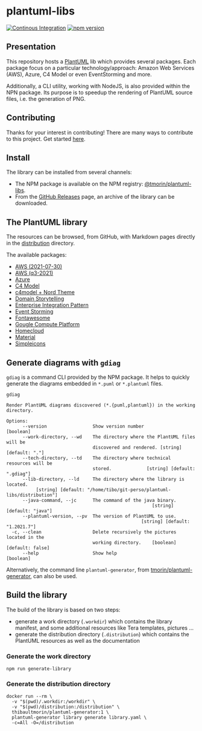 # plantuml-libs

[![Continous Integration](https://github.com/tmorin/plantuml-libs/actions/workflows/continuous-integration.yaml/badge.svg)](https://github.com/tmorin/plantuml-libs/actions/workflows/continuous-integration.yaml)
[![npm version](https://badge.fury.io/js/%40tmorin%2Fplantuml-libs.svg)](https://badge.fury.io/js/%40tmorin%2Fplantuml-libs)

## Presentation

This repository hosts a [PlantUML] lib which provides several packages.
Each package focus on a particular technology/approach: Amazon Web Services (AWS), Azure, C4 Model or even EventStorming and more.

Additionally, a CLI utility, working with NodeJS, is also provided within the NPN package.
Its purpose is to speedup the rendering of PlantUML source files, i.e. the generation of PNG.

[PlantUML]: https://plantuml.com

## Contributing

Thanks for your interest in contributing!
There are many ways to contribute to this project.
Get started [here](.github/CONTRIBUTING.md).

## Install

The library can be installed from several channels:

- The NPM package is available on the NPM registry: [@tmorin/plantuml-libs].
- From the [GitHub Releases] page, an archive of the library can be downloaded. 

[@tmorin/plantuml-libs]: https://www.npmjs.com/package/@tmorin/plantuml-libs
[GitHub Releases]: https://github.com/tmorin/plantuml-libs/releases

## The PlantUML library

The resources can be browsed, from GitHub, with Markdown pages directly in the [distribution](distribution) directory.

The available packages:

- [AWS (2021-07-30)](distribution/aws-20210730/README.md)
- [AWS (q3-2021)](distribution/aws-q3-2021/README.md)
- [Azure](distribution/azure-4/README.md)
- [C4 Model](distribution/c4model/README.md)
- [c4model + Nord Theme](distribution/c4nord/README.md)
- [Domain Storytelling](distribution/domainstorytelling/README.md)
- [Enterprise Integration Pattern](distribution/eip-1/README.md)
- [Event Storming](distribution/eventstorming/README.md)
- [Fontawesome](distribution/fontawesome-5/README.md)
- [Gougle Compute Platform](distribution/gcp/README.md)
- [Homecloud](distribution/homecloud-2/README.md)
- [Material](distribution/material-4/README.md)
- [Simpleicons](distribution/simpleicons-5/README.md)

## Generate diagrams with `gdiag`

`gdiag` is a command CLI provided by the NPM package.
It helps to quickly generate the diagrams embedded in `*.puml` or `*.plantuml` files.

```text
gdiag

Render PlantUML diagrams discovered (*.{puml,plantuml}) in the working
directory.

Options:
      --version                 Show version number                    [boolean]
      --work-directory, --wd    The directory where the PlantUML files will be
                                discovered and rendered. [string] [default: "."]
      --tech-directory, --td    The directory where technical resources will be
                                stored.             [string] [default: ".gdiag"]
      --lib-directory, --ld     The directory where the library is located.
           [string] [default: "/home/tibo/git-perso/plantuml-libs/distribution"]
      --java-command, --jc      The command of the java binary.
                                                      [string] [default: "java"]
      --plantuml-version, --pv  The version of PlantUML to use.
                                                  [string] [default: "1.2021.7"]
  -c, --clean                   Delete recursively the pictures located in the
                                working directory.    [boolean] [default: false]
      --help                    Show help                              [boolean]
```

Alternatively, the command line `plantuml-generator`, from [tmorin/plantuml-generator], can also be used.

[tmorin/plantuml-generator]: https://github.com/tmorin/plantuml-generator

## Build the library

The build of the library is based on two steps:

- generate a work directory (`.workdir`) which contains the library manifest, and some additional resources like Tera templates, pictures ...
- generate the distribution directory (`.distribution`) which contains the PlantUML resources as well as the documentation

### Generate the work directory

```shell
npm run generate-library
```

### Generate the distribution directory

```shell
docker run --rm \
  -v "$(pwd)/.workdir:/workdir" \
  -v "$(pwd)/distribution:/distribution" \
  thibaultmorin/plantuml-generator:1 \
  plantuml-generator library generate library.yaml \
  -c=All -O=/distribution
```
